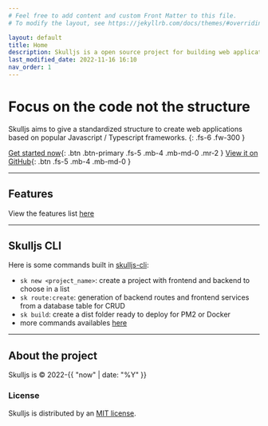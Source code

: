 ```yaml
---
# Feel free to add content and custom Front Matter to this file.
# To modify the layout, see https://jekyllrb.com/docs/themes/#overriding-theme-defaults

layout: default
title: Home
description: Skulljs is a open source project for building web applications based on Javascript / Typescript. Join the project now !
last_modified_date: 2022-11-16 16:10
nav_order: 1
---
```


# Focus on the code not the structure

Skulljs aims to give a standardized structure to create web applications based on popular Javascript / Typescript frameworks.
{: .fs-6 .fw-300 }

[Get started now](/docs/getting_started){: .btn .btn-primary .fs-5 .mb-4 .mb-md-0 .mr-2 } [View it on GitHub](https://github.com/skulljs){: .btn .fs-5 .mb-4 .mb-md-0 }

---

## Features

View the features list [here](/docs/features)

---

## Skulljs CLI

Here is some commands built in [skulljs-cli](https://www.npmjs.com/package/@skulljs/cli):

- `sk new <project_name>`: create a project with frontend and backend to choose in a list
- `sk route:create`: generation of backend routes and frontend services from a database table for CRUD
- `sk build`: create a dist folder ready to deploy for PM2 or Docker
- more commands availables [here](/docs/cli-and-commands)

---

## About the project

Skulljs is &copy; 2022-{{ "now" | date: "%Y" }}

### License

Skulljs is distributed by an [MIT license](https://choosealicense.com/licenses/mit/).
